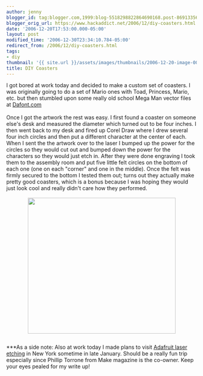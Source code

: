 ```yaml
---
author: jenny
blogger_id: tag:blogger.com,1999:blog-5518298822864690168.post-8691335686227649413
blogger_orig_url: https://www.hackaddict.net/2006/12/diy-coasters.html
date: '2006-12-20T17:53:00.000-05:00'
layout: post
modified_time: '2006-12-30T23:34:10.784-05:00'
redirect_from: /2006/12/diy-coasters.html
tags:
- diy
thumbnail: '{{ site.url }}/assets/images/thumbnails/2006-12-20-image-0000.jpg'
title: DIY Coasters
---
```


<img alt="" border="0" id="BLOGGER_PHOTO_ID_5010752494657047138" src="{{ site.url }}/assets/images/posts/2006-12-20-image-0000.jpg" style="margin: 0pt 0pt 10px 10px; float: right; "/>I got bored at work today and decided to make a custom set of coasters.  I was originally going to do a set of Mario ones with Toad, Princess, Mario, etc.  but then stumbled upon some really old school Mega Man vector files at <a href="http://www.dafont.com/">Dafont.com</a><br/><br/>Once I got the artwork the rest was easy.   I first found a coaster on someone else's desk and measured the diameter which turned out to be four inches. I then went back to my desk and fired up Corel Draw where I drew several four inch circles and then put a different character at the center of each.   When I sent the the artwork over to the laser I bumped up the power for the circles so they would cut out and bumped down the power for the characters so they would just etch in.  After they were done engraving I took them to the assembly room and put five little felt circles on the bottom of each one (one on each "corner" and one in the middle).  Once the felt was firmly secured to the bottom I tested them out; turns out they actually make pretty good coasters, which is a bonus because I was hoping they would just look cool and really didn't care how they performed.<br/><br/><img alt="" border="0" id="BLOGGER_PHOTO_ID_5010747783077923410" src="{{ site.url }}/assets/images/posts/2006-12-20-image-0001.jpg" style="margin: 0px auto 10px; display: block; text-align: center;  width: 391px; height: 359px;"/><br/>***As a side note: Also at work today I made plans to visit <a href="http://www.adafruit.com/laser/">Adafruit laser etching</a> in New York sometime in late January.    Should be a really fun trip especially since Phillip Torrone from Make magazine is the co-owner. Keep your eyes pealed for my write up!
